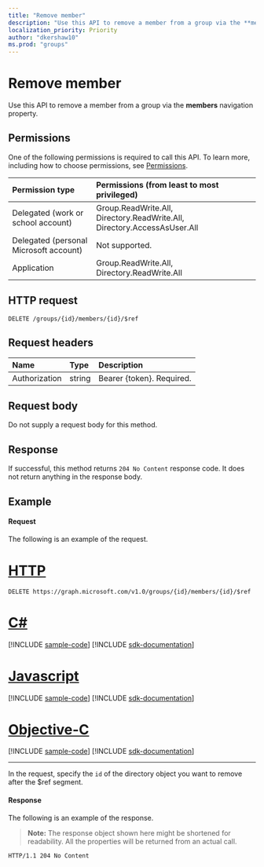 ```yaml
---
title: "Remove member"
description: "Use this API to remove a member from a group via the **members** navigation property."
localization_priority: Priority
author: "dkershaw10"
ms.prod: "groups"
---
```


# Remove member
Use this API to remove a member from a group via the **members** navigation property.

## Permissions
One of the following permissions is required to call this API. To learn more, including how to choose permissions, see [Permissions](/graph/permissions-reference).

|Permission type      | Permissions (from least to most privileged)              |
|:--------------------|:---------------------------------------------------------|
|Delegated (work or school account) | Group.ReadWrite.All, Directory.ReadWrite.All, Directory.AccessAsUser.All |
|Delegated (personal Microsoft account) | Not supported. |
|Application | Group.ReadWrite.All, Directory.ReadWrite.All |

## HTTP request
<!-- { "blockType": "ignored" } -->
```http
DELETE /groups/{id}/members/{id}/$ref
```

## Request headers
| Name       | Type | Description|
|:---------------|:--------|:----------|
| Authorization  | string  | Bearer {token}. Required. |

## Request body
Do not supply a request body for this method.

## Response
If successful, this method returns `204 No Content` response code. It does not return anything in the response body.

## Example
#### Request
The following is an example of the request.

# [HTTP](#tab/http)
<!-- {
  "blockType": "request",
  "name": "create_directoryobject_from_group"
}-->
```msgraph-interactive
DELETE https://graph.microsoft.com/v1.0/groups/{id}/members/{id}/$ref
```
# [C#](#tab/csharp)
[!INCLUDE [sample-code](../includes/snippets/csharp/create-directoryobject-from-group-csharp-snippets.md)]
[!INCLUDE [sdk-documentation](../includes/snippets/snippets-sdk-documentation-link.md)]

# [Javascript](#tab/javascript)
[!INCLUDE [sample-code](../includes/snippets/javascript/create-directoryobject-from-group-javascript-snippets.md)]
[!INCLUDE [sdk-documentation](../includes/snippets/snippets-sdk-documentation-link.md)]

# [Objective-C](#tab/objc)
[!INCLUDE [sample-code](../includes/snippets/objc/create-directoryobject-from-group-objc-snippets.md)]
[!INCLUDE [sdk-documentation](../includes/snippets/snippets-sdk-documentation-link.md)]

---

In the request, specify the `id` of the directory object you want to remove after the $ref segment.

#### Response
The following is an example of the response.
>**Note:** The response object shown here might be shortened for readability. All the properties will be returned from an actual call.
<!-- {
  "blockType": "response",
  "truncated": true,
  "@odata.type": "microsoft.graph.directoryObject"
} -->
```http
HTTP/1.1 204 No Content
```

<!-- uuid: 8fcb5dbc-d5aa-4681-8e31-b001d5168d79
2015-10-25 14:57:30 UTC -->
<!-- {
  "type": "#page.annotation",
  "description": "Create member",
  "keywords": "",
  "section": "documentation",
  "tocPath": "",
  "suppressions": [
  ]
}-->

